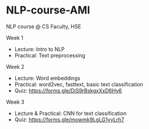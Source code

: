 # NLP-course-AMI
NLP course @ CS Faculty, HSE

Week 1
* Lecture: Intro to NLP
* Practical: Text preprocessing

Week 2
* Lecture: Word embeddings
* Practical: word2vec, fasttext, basic text classification
* Quiz: https://forms.gle/DiS9rBskgxXxD6Hy6 


Week 3
* Lecture & Practical: CNN for text classification
* Quiz: https://forms.gle/mowmk9LgLG1yyLrh7
